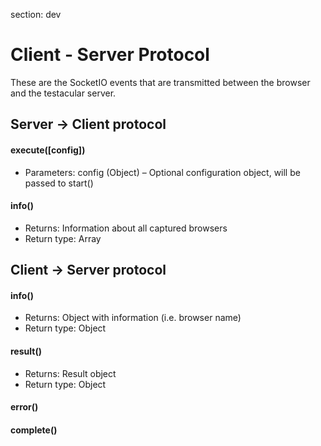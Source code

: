 section: dev

# Client - Server Protocol

These are the SocketIO events that are transmitted between the browser and the testacular server.

## Server -> Client protocol

#### execute([config])
* Parameters:	config (Object) – Optional configuration object, will be passed to start()

#### info()
* Returns:	Information about all captured browsers
* Return type:	Array

## Client -> Server protocol

#### info()
* Returns:	Object with information (i.e. browser name)
* Return type:	Object

#### result()
* Returns:	Result object
* Return type:	Object

#### error()

#### complete()
